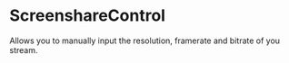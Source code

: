 # ScreenshareControl

Allows you to manually input the resolution, framerate and bitrate of you stream.
